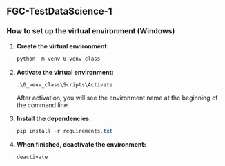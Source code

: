 ## FGC-TestDataScience-1




### How to set up the virtual environment (Windows)

1. **Create the virtual environment:**
	```powershell
	python -m venv 0_venv_class
	```

2. **Activate the virtual environment:**
	```powershell
	.\0_venv_class\Scripts\Activate
	```
	After activation, you will see the environment name at the beginning of the command line.

3. **Install the dependencies:**
	```powershell
	pip install -r requirements.txt
	```

4. **When finished, deactivate the environment:**
	```powershell
	deactivate
	```